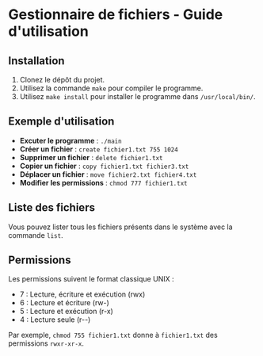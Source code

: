 # Gestionnaire de fichiers - Guide d'utilisation

## Installation

1. Clonez le dépôt du projet.
2. Utilisez la commande `make` pour compiler le programme.
3. Utilisez `make install` pour installer le programme dans `/usr/local/bin/`.

## Exemple d'utilisation

- **Excuter le programme** : `./main`
- **Créer un fichier** : `create fichier1.txt 755 1024`
- **Supprimer un fichier** : `delete fichier1.txt`
- **Copier un fichier** : `copy fichier1.txt fichier3.txt`
- **Déplacer un fichier** : `move fichier2.txt fichier4.txt`
- **Modifier les permissions** : `chmod 777 fichier1.txt`

## Liste des fichiers

Vous pouvez lister tous les fichiers présents dans le système avec la commande `list`.

## Permissions

Les permissions suivent le format classique UNIX :

- 7 : Lecture, écriture et exécution (rwx)
- 6 : Lecture et écriture (rw-)
- 5 : Lecture et exécution (r-x)
- 4 : Lecture seule (r--)

Par exemple, `chmod 755 fichier1.txt` donne à `fichier1.txt` des permissions `rwxr-xr-x`.
